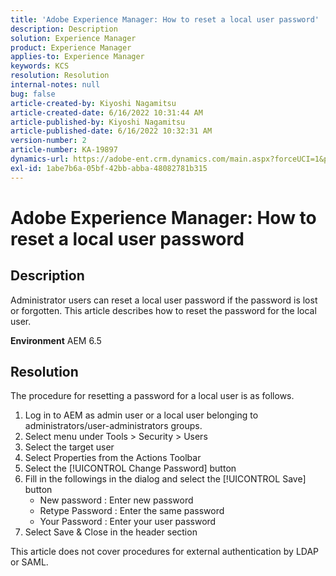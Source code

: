 ```yaml
---
title: 'Adobe Experience Manager: How to reset a local user password'
description: Description
solution: Experience Manager
product: Experience Manager
applies-to: Experience Manager
keywords: KCS
resolution: Resolution
internal-notes: null
bug: false
article-created-by: Kiyoshi Nagamitsu
article-created-date: 6/16/2022 10:31:44 AM
article-published-by: Kiyoshi Nagamitsu
article-published-date: 6/16/2022 10:32:31 AM
version-number: 2
article-number: KA-19897
dynamics-url: https://adobe-ent.crm.dynamics.com/main.aspx?forceUCI=1&pagetype=entityrecord&etn=knowledgearticle&id=d07c5e7f-5fed-ec11-bb3d-000d3a5c4890
exl-id: 1abe7b6a-05bf-42bb-abba-48082781b315
---
```

# Adobe Experience Manager: How to reset a local user password

## Description


Administrator users can reset a local user password if the password is lost or forgotten.
This article describes how to reset the password for the local user.

<b>Environment</b>
AEM 6.5


## Resolution


The procedure for resetting a password for a local user is as follows.

1. Log in to AEM as admin user or a local user belonging to administrators/user-administrators groups.
2. Select menu under Tools &gt; Security &gt; Users
3. Select the target user
4. Select Properties from the Actions Toolbar
5. Select the [!UICONTROL Change Password] button
6. Fill in the followings in the dialog and select the [!UICONTROL Save] button
    - New password : Enter new password
    - Retype Password : Enter the same password
    - Your Password : Enter your user password
7. Select Save & Close in the header section

This article does not cover procedures for external authentication by LDAP or SAML.
